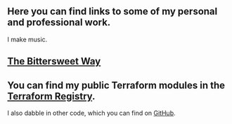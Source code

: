 
Here you can find links to some of my personal and professional work.
--

I make music.

[The Bittersweet Way](https://thebittersweetway.com)
--
You can find my public Terraform modules in the [Terraform Registry](https://registry.terraform.io/namespaces/so1omon563).
--

I also dabble in other code, which you can find on [GitHub](https://github.com/so1omon563).
